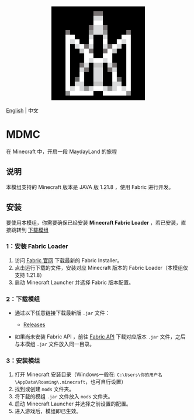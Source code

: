 <p align="center">
  <img width="256" height="256" src="src\main\resources\assets\mayday\icon.png">
</p>

[English](README_en.md) | 中文

# MDMC

在 Minecraft 中，开启一段 MaydayLand 的旅程

## 说明

本模组支持的 Minecraft 版本是 JAVA 版 1.21.8 ，使用 Fabric 进行开发。

## 安装

要使用本模组，你需要确保已经安装 **Minecraft Fabric Loader** ，若已安装，直接跳转到 [下载模组](#install)

### 1：安装 Fabric Loader

1. 访问 [Fabric 官网](https://fabricmc.net/use/) 下载最新的 Fabric Installer。
2. 点击运行下载的文件，安装对应 Minecraft 版本的 Fabric Loader（本模组仅支持 1.21.8）
3. 启动 Minecraft Launcher 并选择 Fabric 版本配置。

<a id="install"></a>
### 2：下载模组

- 通过以下任意链接下载最新版 `.jar` 文件：
    - [Releases](https://github.com/Ivans-11/MDMC/releases)

- 如果尚未安装 Fabric API ，前往 [Fabric API](https://www.curseforge.com/minecraft/mc-mods/fabric-api) 下载对应版本 `.jar` 文件，之后与本模组 `.jar` 文件放入同一目录。

### 3：安装模组

1. 打开 Minecraft 安装目录（Windows一般在: `C:\Users\你的用户名\AppData\Roaming\.minecraft`，也可自行设置）
2. 找到或创建 `mods` 文件夹。
3. 将下载的模组 `.jar` 文件放入 `mods` 文件夹。
4. 启动 Minecraft Launcher 并选择之前设置的配置。
5. 进入游戏后，模组即已生效。